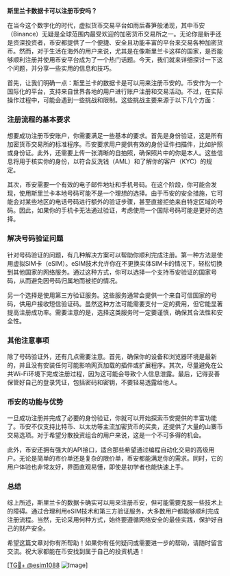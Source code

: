 **斯里兰卡数据卡可以注册币安吗？**

在当今这个数字化的时代，虚拟货币交易平台如雨后春笋般涌现，其中币安（Binance）无疑是全球范围内最受欢迎的加密货币交易所之一。无论你是新手还是资深投资者，币安都提供了一个便捷、安全且功能丰富的平台来交易各种加密货币。然而，对于生活在海外的用户来说，尤其是在像斯里兰卡这样的国家，是否能够顺利注册并使用币安平台成为了一个热门话题。今天，我们就来详细探讨一下这个问题，并分享一些实用的信息和技巧。

首先，让我们明确一点：斯里兰卡的数据卡是可以用来注册币安的。币安作为一个国际化的平台，支持来自世界各地的用户进行账户注册和交易活动。不过，在实际操作过程中，可能会遇到一些挑战和限制。这些挑战主要来源于以下几个方面：

### **注册流程的基本要求**

想要成功注册币安账户，你需要满足一些基本的要求。首先是身份验证，这是所有加密货币交易所的标准程序。币安要求用户提供有效的身份证件扫描件，比如护照或身份证。此外，还需要上传一张清晰的自拍照，确保照片中的你是本人。这些信息将用于核实你的身份，以符合反洗钱（AML）和了解你的客户（KYC）的规定。

其次，币安需要一个有效的电子邮件地址和手机号码。在这个阶段，你可能会发现，使用斯里兰卡本地号码可能不是一个理想的选择。由于币安的安全措施，它可能会对某些地区的电话号码进行额外的验证步骤，甚至直接拒绝来自特定区域的号码。因此，如果你的手机卡无法通过验证，考虑使用一个国际号码可能是更好的选择。

### **解决号码验证问题**

针对号码验证的问题，有几种解决方案可以帮助你顺利完成注册。第一种方法是使用虚拟SIM卡（eSIM）。eSIM技术允许你在不更换实体SIM卡的情况下，轻松切换到其他国家的网络服务。通过这种方式，你可以选择一个支持币安验证的国家号码，从而避免因号码归属地而被拒的情况。

另一个选择是使用第三方验证服务。这些服务通常会提供一个来自可信国家的号码，供用户接收短信验证码。虽然这种方法可能需要支付一定的费用，但它能显著提高注册成功率。需要注意的是，选择这类服务时一定要谨慎，确保其合法性和安全性。

### **其他注意事项**

除了号码验证外，还有几点需要注意。首先，确保你的设备和浏览器环境是最新的，并且没有安装任何可能影响网页加载的插件或扩展程序。其次，尽量避免在公共Wi-Fi环境下完成注册过程，因为这可能会导致个人信息泄露。最后，记得妥善保管好自己的登录凭证，包括密码和密钥，不要轻易透露给他人。

### **币安的功能与优势**

一旦成功注册并完成了必要的身份验证，你就可以开始探索币安提供的丰富功能了。币安不仅支持比特币、以太坊等主流加密货币的买卖，还提供了大量的山寨币交易选项。对于希望分散投资组合的用户来说，这是一个不可多得的机会。

此外，币安还拥有强大的API接口，适合那些希望通过编程自动化交易的高级用户。无论是简单的市价单还是复杂的限价单，币安都能满足你的需求。同时，它的用户体验也非常友好，界面直观易懂，即使是初学者也能快速上手。

### **总结**

综上所述，斯里兰卡的数据卡确实可以用来注册币安，但可能需要克服一些技术上的障碍。通过合理利用eSIM技术和第三方验证服务，大多数用户都能够顺利完成注册流程。当然，无论采用何种方式，始终要遵循网络安全的最佳实践，保护好自己的财产安全。

希望这篇文章对你有所帮助！如果你有任何疑问或需要进一步的帮助，请随时留言交流。祝大家都能在币安找到属于自己的投资机遇！

[[TG💪+ @esim1088](https://t.me/s/esim1088) ![Image](https://i.postimg.cc/4NQfJmqS/Snipaste-2025-05-13-00-14-12.png)]